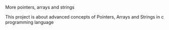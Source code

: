 More pointers, arrays and strings

This project is about advanced concepts of Pointers, Arrays and Strings in c programming language
